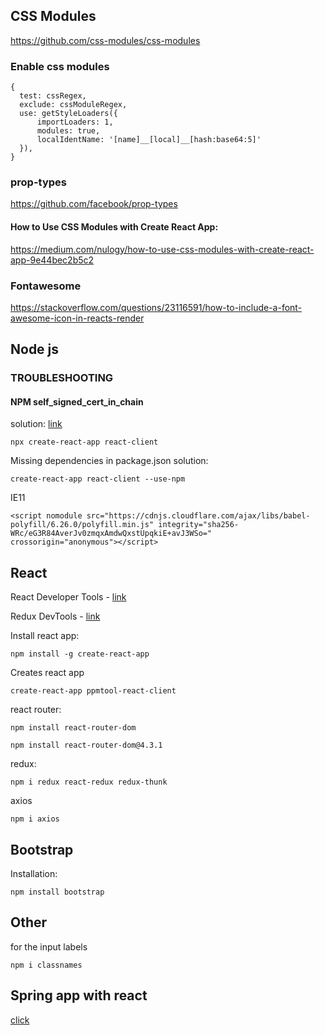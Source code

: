 ## CSS Modules
https://github.com/css-modules/css-modules

### Enable css modules
```
{
  test: cssRegex,
  exclude: cssModuleRegex,
  use: getStyleLoaders({
      importLoaders: 1,
      modules: true,
      localIdentName: '[name]__[local]__[hash:base64:5]'
  }),
}
```
### prop-types
https://github.com/facebook/prop-types

#### How to Use CSS Modules with Create React App:
https://medium.com/nulogy/how-to-use-css-modules-with-create-react-app-9e44bec2b5c2

### Fontawesome
https://stackoverflow.com/questions/23116591/how-to-include-a-font-awesome-icon-in-reacts-render

## Node js
### TROUBLESHOOTING
#### NPM self_signed_cert_in_chain
solution: [link](https://stackoverflow.com/questions/34498736/npm-self-signed-cert-in-chain)

```
npx create-react-app react-client
```
Missing dependencies in package.json
solution:
```
create-react-app react-client --use-npm
```

IE11
```
<script nomodule src="https://cdnjs.cloudflare.com/ajax/libs/babel-polyfill/6.26.0/polyfill.min.js" integrity="sha256-WRc/eG3R84AverJv0zmqxAmdwQxstUpqkiE+avJ3WSo="    crossorigin="anonymous"></script>
```

## React
React Developer Tools - [link](https://chrome.google.com/webstore/detail/react-developer-tools/fmkadmapgofadopljbjfkapdkoienihi/related?hl=en)

Redux DevTools - [link](https://chrome.google.com/webstore/detail/redux-devtools/lmhkpmbekcpmknklioeibfkpmmfibljd?hl=en)

Install react app:
```
npm install -g create-react-app
```
Creates react app
```
create-react-app ppmtool-react-client
```
react router:
```
npm install react-router-dom
```
```
npm install react-router-dom@4.3.1
```
redux:
```
npm i redux react-redux redux-thunk
```
axios
```
npm i axios
```

## Bootstrap
Installation:
```
npm install bootstrap
```

## Other
for the input labels
```
npm i classnames
```

## Spring app with react
[click](https://github.com/eugenp/tutorials/tree/master/spring-security-react)
